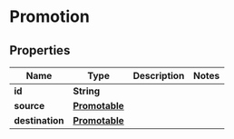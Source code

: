 

# Promotion


## Properties

| Name | Type | Description | Notes |
|------------ | ------------- | ------------- | -------------|
|**id** | **String** |  |  |
|**source** | [**Promotable**](Promotable.md) |  |  |
|**destination** | [**Promotable**](Promotable.md) |  |  |



